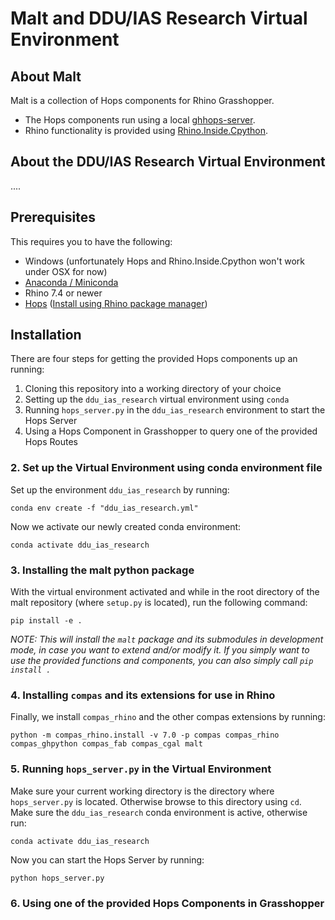 # Malt and DDU/IAS Research Virtual Environment

## About Malt

Malt is a collection of Hops components for Rhino Grasshopper.

- The Hops components run using a local [ghhops-server](https://github.com/mcneel/compute.rhino3d/tree/master/src/ghhops-server-py).
- Rhino functionality is provided using [Rhino.Inside.Cpython](https://github.com/mcneel/rhino.inside-cpython).

## About the DDU/IAS Research Virtual Environment

....

## Prerequisites

This requires you to have the following:
- Windows (unfortunately Hops and Rhino.Inside.Cpython won't work under OSX for now)
- [Anaconda / Miniconda](https://www.anaconda.com/products/individual)
- Rhino 7.4 or newer
- [Hops](https://developer.rhino3d.com/guides/grasshopper/hops-component/) ([Install using Rhino package manager](rhino://package/search?name=hops))

## Installation

There are four steps for getting the provided Hops components up an running:
1. Cloning this repository into a working directory of your choice
2. Setting up the `ddu_ias_research` virtual environment using `conda`
3. Running `hops_server.py` in the `ddu_ias_research` environment to start the Hops Server
4. Using a Hops Component in Grasshopper to query one of the provided Hops Routes

### 2. Set up the Virtual Environment using conda environment file

Set up the environment `ddu_ias_research` by running:
```
conda env create -f "ddu_ias_research.yml"
```

Now we activate our newly created conda environment:
```
conda activate ddu_ias_research
```

### 3. Installing the malt python package

With the virtual environment activated and while in the root directory of the
malt repository (where `setup.py` is located), run the following command:
```
pip install -e .
```
*NOTE: This will install the `malt` package and its submodules in development
mode, in case you want to extend and/or modify it. If you simply want to use
the provided functions and components, you can also simply call
`pip install .`*

### 4. Installing `compas` and its extensions for use in Rhino

Finally, we install `compas_rhino` and the other compas extensions by running:
```
python -m compas_rhino.install -v 7.0 -p compas compas_rhino compas_ghpython compas_fab compas_cgal malt
```

### 5. Running `hops_server.py` in the Virtual Environment

Make sure your current working directory is the directory where `hops_server.py` 
is located. Otherwise browse to this directory using `cd`. Make sure the
`ddu_ias_research` conda environment is active, otherwise run:
```
conda activate ddu_ias_research
```

Now you can start the Hops Server by running:
```
python hops_server.py
```

### 6. Using one of the provided Hops Components in Grasshopper
